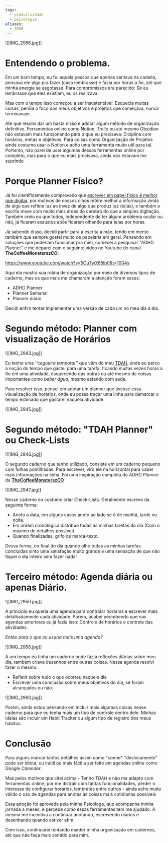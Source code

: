 ```yaml
---
tags:
  - produtividade
  - psicologia
aliases:
  - TDAH
---
```

![[IMG_2956.jpg]]
# Entendendo o problema.
Em um bom tempo, eu fui aquela pessoa que apenas sentava na cadeita, pensava em algo pra fazer (caso lembrasse) e fazia por horas a fio, até que minha energia se esgotasse. Para compromissos era parecido: Se eu lembrasse que eles existiam, eu os realizava.

Mas com o tempo isso começou a ser insustentável. Esquecia muitas coisas, perdia o foco dos meus objetivos e projetos que começava, nunca terminavam. 

Até que resolvi dar um basta nisso e adotar algum método de organização definitivo.  Ferramentas online como Notion, Trello ou até mesmo Obsidian não estavam mais funcionando para o que eu precisava: Diciplina com horários, metas e objetivos. Para coisas como Organização de Projetos ainda costumo usar o Notion e acho uma ferramenta muito util para tal.  Portanto, não parei de usar algumas dessas ferramentas  online por completo, mas para o que eu mais precisava, ainda não estavam me suprindo


# Porque Planner Físico?
Já foi cientificamente comprovado que [escrever em papel físico é melhor que digitar](https://www.frontiersin.org/journals/psychology/articles/10.3389/fpsyg.2023.1219945/full), por motivos de nossos olhos retêm melhor a informação vinda de algo que reflete luz ao invez de algo que produz luz (telas), e também a escrita mexe com muito mais áreas do cérebro do que a simples digitação. Também creio eu que todos, independente de ter algum problema ocular ou não, já ficaram exaustos após ficarem olhando para telas por horas. 

Já sabendo disso, decidi partir para a escrita a mão, tendo em mente também que sempre gostei muito de papelaria em geral. Pensando em soluções que poderiam funcionar pra mim, comecei a pesquisar "ADHD Planner" e me deparei com o seguinte vídeo no Youtube do canal **TheCoffeeMonsterszCO**:

https://www.youtube.com/watch?v=5OuTwX65lb0&t=1004s

Aqui ela mostra sua rotina de organização por meio de diversos tipos de caderno, mas os que mais me chamaram a atenção foram esses:

- ADHD Planner
- Planner Semanal
- Planner diário

Decidi enfim tentar implementar uma versão de cada um no meu dia a dia.

# Segundo método: Planner com visualização de Horários

![[IMG_2943.jpg]]

Eu tenho uma *''cegueira temporal''* que vêm do meu [TDAH](), onde eu perco a noção do tempo que gastei para uma tarefa, ficando muitas vezes horas a fio em uma atividade, esquecendo das outras ou até mesmo de coisas importantes como *beber água*, mesmo estando com sede. 

Para resolver isso, pensei em adotar um planner que tivesse essa visualização de horários, onde eu possa traçar uma linha para demarcar o tempo estimado que gastarei naquela atividade. 




![[IMG_2945.jpg]]

# Segundo método: "TDAH Planner" ou Check-Lists

![[IMG_2946.jpg]]

O segundo caderno que tenho utilizado, consiste em um caderno pequeno com folhas pontilhadas. Para escrever, viro ele na horizontal para caber mais informações na linha.  Foi uma inspiração completa do *ADHD Planner* da [**TheCoffeeMonsterszCO**](https://www.youtube.com/watch?v=5OuTwX65lb0&t=1004s)

![[IMG_2947.jpg]]

Nesse caderno eu costumo criar Check-Lists. Geralmente escrevo da seguinte forma:

- Anoto a data, em alguns casos anoto ao lado se é de manhã, tarde ou noite.
- Em ordem cronológica distribuo todas as minhas tarefas do dia (Com o máximo de detalhes possível)
- Quando finalizadas, grifo de marca-texto.

Dessa forma, no final do dia quando olho todas as minhas tarefas concluídas sinto uma satisfação muito grande e uma sensação de que não fiquei o dia inteiro sem fazer nada!

# Terceiro método: Agenda diária ou apenas Diário.

![[IMG_2950.jpg]]

A princípio eu queria uma agenda para controlar horários e escrever mais detalhadamente cada atividade.  Porém, acabei percebendo que nas agendas anteriores eu já fazia isso: Controle de horários e controle das atividades.

*Então para o que eu usaria mais uma agenda?*

![[IMG_2958.jpg]]

A um tempo eu tinha um caderno onde fazia reflexões diárias sobre meu dia, também criava desenhos entre outras coisas. Nessa agenda resolvi fazer o mesmo:

- Refletir sobre tudo o que ocorreu naquele dia
- Escrever uma conclusão sobre meus objetivos do dia, se foram alcançados ou não.

![[IMG_2960.jpg]]

Porém, ainda estou pensando em incluir mais algumas coisas nesse caderno para que eu tenha mais um tipo de controle dentro dele. Minhas ideias são incluir um Habit Tracker ou algum tipo de registro dos meus habitos.

# Conclusão

Para alguns marcar tantos detalhes assim como "comer" "deslocamento" pode ser idiota, ou inútil ou mais fácil a ser feito em agendas online como *Google Calendar*. 

Mas pelos motivos que citei acima - Tenho *TDAH* e não me adapto com ferramentas online, por me distrair com tantas funcionalidades, perder o interesse de configurar horários, lembretes entre outros - ainda acho muito válido o uso de agendas para anotas as coisas mais cotidianas possíveis

Essa adoção foi aprovada pela minha Psicóloga, que acompanha minha jornada a meses, e percebe como essas ferramentas tem me ajudado.  A mesma me incentiva a continuar anotando, escrevendo diários e desenhando quando estiver afim.

Com isso, continuarei tentando manter minha organização em cadernos, até que não faça mais sentido para mim.

